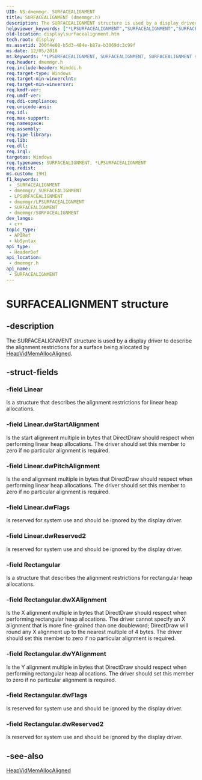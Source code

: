 ```yaml
---
UID: NS:dmemmgr._SURFACEALIGNMENT
title: SURFACEALIGNMENT (dmemmgr.h)
description: The SURFACEALIGNMENT structure is used by a display driver to describe the alignment restrictions for a surface being allocated by HeapVidMemAllocAligned.
helpviewer_keywords: ["*LPSURFACEALIGNMENT","SURFACEALIGNMENT","SURFACEALIGNMENT structure [Display Devices]","display.surfacealignment","dmemmgr/SURFACEALIGNMENT","grstrcts_8ab8c373-9600-45dc-9f16-f6c4de52a0c7.xml"]
old-location: display\surfacealignment.htm
tech.root: display
ms.assetid: 200f4e08-b5d3-484e-b87a-b3069dc3c99f
ms.date: 12/05/2018
ms.keywords: '*LPSURFACEALIGNMENT, SURFACEALIGNMENT, SURFACEALIGNMENT structure [Display Devices], display.surfacealignment, dmemmgr/SURFACEALIGNMENT, grstrcts_8ab8c373-9600-45dc-9f16-f6c4de52a0c7.xml'
req.header: dmemmgr.h
req.include-header: Winddi.h
req.target-type: Windows
req.target-min-winverclnt: 
req.target-min-winversvr: 
req.kmdf-ver: 
req.umdf-ver: 
req.ddi-compliance: 
req.unicode-ansi: 
req.idl: 
req.max-support: 
req.namespace: 
req.assembly: 
req.type-library: 
req.lib: 
req.dll: 
req.irql: 
targetos: Windows
req.typenames: SURFACEALIGNMENT, *LPSURFACEALIGNMENT
req.redist: 
ms.custom: 19H1
f1_keywords:
 - _SURFACEALIGNMENT
 - dmemmgr/_SURFACEALIGNMENT
 - LPSURFACEALIGNMENT
 - dmemmgr/LPSURFACEALIGNMENT
 - SURFACEALIGNMENT
 - dmemmgr/SURFACEALIGNMENT
dev_langs:
 - c++
topic_type:
 - APIRef
 - kbSyntax
api_type:
 - HeaderDef
api_location:
 - dmemmgr.h
api_name:
 - SURFACEALIGNMENT
---
```


# SURFACEALIGNMENT structure


## -description

The SURFACEALIGNMENT structure is used by a display driver to describe the alignment restrictions for a surface being allocated by <a href="/windows/desktop/api/dmemmgr/nf-dmemmgr-heapvidmemallocaligned">HeapVidMemAllocAligned</a>.

## -struct-fields

### -field Linear

Is a structure that describes the alignment restrictions for linear heap allocations.

### -field Linear.dwStartAlignment

Is the start alignment multiple in bytes that DirectDraw should respect when performing linear heap allocations. The driver should set this member to zero if no particular alignment is required.

### -field Linear.dwPitchAlignment

Is the end alignment multiple in bytes that DirectDraw should respect when performing linear heap allocations. The driver should set this member to zero if no particular alignment is required.

### -field Linear.dwFlags

Is reserved for system use and should be ignored by the display driver.

### -field Linear.dwReserved2

Is reserved for system use and should be ignored by the display driver.

### -field Rectangular

Is a structure that describes the alignment restrictions for rectangular heap allocations.

### -field Rectangular.dwXAlignment

Is the X alignment multiple in bytes that DirectDraw should respect when performing rectangular heap allocations. The driver cannot specify an X alignment that is more fine-grained than one doubleword; DirectDraw will round any X alignment up to the nearest multiple of 4 bytes. The driver should set this member to zero if no particular alignment is required.

### -field Rectangular.dwYAlignment

Is the Y alignment multiple in bytes that DirectDraw should respect when performing rectangular heap allocations. The driver should set this member to zero if no particular alignment is required.

### -field Rectangular.dwFlags

Is reserved for system use and should be ignored by the display driver.

### -field Rectangular.dwReserved2

Is reserved for system use and should be ignored by the display driver.

## -see-also

<a href="/windows/desktop/api/dmemmgr/nf-dmemmgr-heapvidmemallocaligned">HeapVidMemAllocAligned</a>